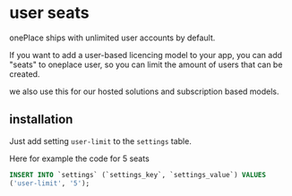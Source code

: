 # user seats

onePlace ships with unlimited user accounts by default.

If you want to add a user-based licencing model to your app, you can
add "seats" to oneplace user, so you can limit the amount of users
that can be created.

we also use this for our hosted solutions and subscription based models.

## installation

Just add setting `user-limit` to the `settings` table. 

Here for example the code for 5 seats

```sql
INSERT INTO `settings` (`settings_key`, `settings_value`) VALUES
('user-limit', '5');
```
